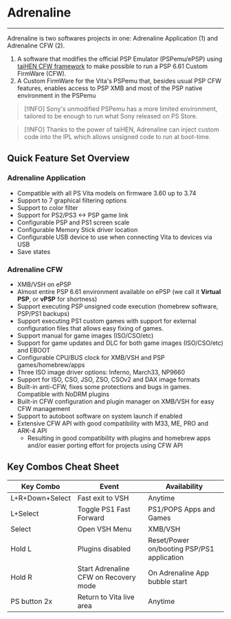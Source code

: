 # Adrenaline
---

Adrenaline is two softwares projects in one: Adrenaline Application (1) and Adrenaline CFW (2).

1. A software that modifies the official PSP Emulator (PSPemu/ePSP) using [taiHEN CFW framework](https://github.com/yifanlu/taiHEN) to make possible to run a PSP 6.61 Custom FirmWare (CFW).
2. A Custom FirmWare for the Vita's PSPemu that, besides usual PSP CFW features, enables access to PSP XMB and most of the PSP native environment in the PSPemu

> [!INFO]
> Sony's unmodified PSPemu has a more limited environment, tailored to be enough to run what Sony released on PS Store.

> [!INFO]
> Thanks to the power of taiHEN, Adrenaline can inject custom code into the IPL which allows unsigned code to run at boot-time.


## Quick Feature Set Overview

### Adrenaline Application

- Compatible with all PS Vita models on firmware 3.60 up to 3.74
- Support to 7 graphical filtering options
- Support to color filter
- Support for PS2/PS3 <-> PSP game link
- Configurable PSP and PS1 screen scale
- Configurable Memory Stick driver location
- Configurable USB device to use when connecting Vita to devices via USB
- Save states

### Adrenaline CFW

- XMB/VSH on ePSP
- Almost entire PSP 6.61 environment available on ePSP (we call it **Virtual PSP**, or **vPSP** for shortness)
- Support executing PSP unsigned code execution (homebrew software, PSP/PS1 backups)
- Support executing PS1 custom games with support for external configuration files that allows easy fixing of games.
- Support manual for game images (ISO/CSO/etc)
- Support for game updates and DLC for both game images (ISO/CSO/etc) and EBOOT
- Configurable CPU/BUS clock for XMB/VSH and PSP games/homebrew/apps
- Three ISO image driver options: Inferno, March33, NP9660
- Support for ISO, CSO, JSO, ZSO, CSOv2 and DAX image formats
- Built-in anti-CFW, fixes some protections and bugs in games. Compatible with NoDRM plugins
- Built-in CFW configuration and plugin manager on XMB/VSH for easy CFW management
- Support to autoboot software on system launch if enabled
- Extensive CFW API with good compatibility with M33, ME, PRO and ARK-4 API
	- Resulting in good compatibility with plugins and homebrew apps and/or easier porting effort for projects using CFW API

## Key Combos Cheat Sheet

| Key Combo       | Event                                 | Availability                                 |
|-----------------|---------------------------------------|----------------------------------------------|
| L+R+Down+Select | Fast exit to VSH                      | Anytime                                      |
| L+Select        | Toggle PS1 Fast Forward               | PS1/POPS Apps and Games                      |
| Select          | Open VSH Menu                         | XMB/VSH                                      |
| Hold L          | Plugins disabled                      | Reset/Power on/booting PSP/PS1 application   |
| Hold R          | Start Adrenaline CFW on Recovery mode | On Adrenaline App bubble start               |
| PS button 2x    | Return to Vita live area              | Anytime                                      |
